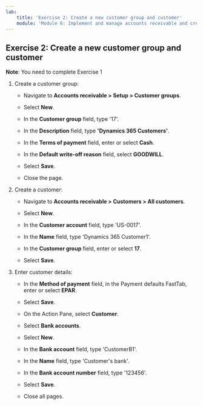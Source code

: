 ```yaml
---
lab:
    title: 'Exercise 2: Create a new customer group and customer'
    module: 'Module 6: Implement and manage accounts receivable and credit and collections'
---
```


## Exercise 2: Create a new customer group and customer

**Note**: You need to complete Exercise 1

1. Create a customer group:

	- Navigate to **Accounts receivable &gt; Setup &gt; Customer groups**.

	- Select **New**.

	- In the **Customer group** field, type '17'.

	- In the **Description** field, type **'Dynamics 365 Customers'**.

	- In the **Terms of payment** field, enter or select **Cash**.

	- In the **Default write-off reason** field, select **GOODWILL**.

	- Select **Save**.

	- Close the page.

2. Create a customer:

	- Navigate to **Accounts receivable &gt; Customers &gt; All customers**.

	- Select **New**.

	- In the **Customer account** field, type 'US-0017'.

	- In the **Name** field, type 'Dynamics 365 Customer1'.

	- In the **Customer group** field, enter or select **17**.

	- Select **Save**.

3. Enter customer details:

	- In the **Method of payment** field, in the Payment defaults FastTab, enter or select **EPAR**.

	- Select **Save**.

	- On the Action Pane, select **Customer**.

	- Select **Bank accounts**.

	- Select **New**.

	- In the **Bank account** field, type 'CustomerB1'.

	- In the **Name** field, type 'Customer's bank'.

	- In the **Bank account number** field, type '123456'.

	- Select **Save**.

	- Close all pages.

